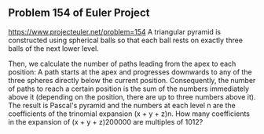 ## Problem 154 of Euler Project 
https://www.projecteuler.net/problem=154
A triangular pyramid is constructed using spherical balls so that each ball rests on exactly three balls of the next lower level.

Then, we calculate the number of paths leading from the apex to each position:
A path starts at the apex and progresses downwards to any of the three spheres directly below the current position.
Consequently, the number of paths to reach a certain position is the sum of the numbers immediately above it (depending on the position, there are up to three numbers above it).
The result is Pascal's pyramid and the numbers at each level n are the coefficients of the trinomial expansion 
(x + y + z)n.
How many coefficients in the expansion of (x + y + z)200000 are multiples of 1012?